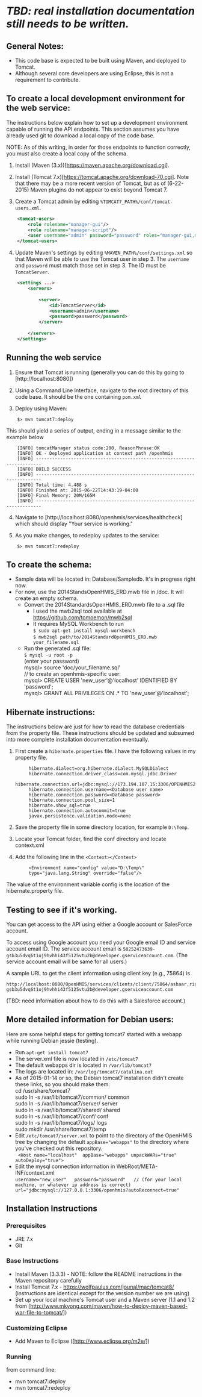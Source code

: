 _TBD: real installation documentation still needs to be written._
=================================================================
 
General Notes:
-------------------
* This code base is expected to be built using Maven, and deployed to Tomcat.
* Although several core developers are using Eclipse, this is not a requirement to contribute.


To create a local development environment for the web service:
-------------------
The instructions below explain how to set up a development environment capable of running the API endpoints.  This section assumes you have already used git to download a local copy of the code base.

NOTE: As of this writing, in order for those endpoints to function correctly, you must also create a local copy of the schema.

1. Install (Maven (3.x))[https://maven.apache.org/download.cgi].

2. Install (Tomcat 7.x)[https://tomcat.apache.org/download-70.cgi]. Note that there may be a more recent version of Tomcat, but as of (6-22-2015) Maven plugins do not appear to exist beyond Tomcat 7.

3. Create a Tomcat admin by editing `%TOMCAT7_PATH%/conf/tomcat-users.xml`.

```XML
	<tomcat-users>
		<role rolename="manager-gui"/>
		<role rolename="manager-script"/>
		<user username="admin" password="password" roles="manager-gui,manager-script" />
	</tomcat-users>
```


4. Update Maven's settings by editing `%MAVEN_PATH%/conf/settings.xml` so that Maven will be able to use the Tomcat user in step 3.  The `username` and `password` must match those set in step 3. The ID must be `TomcatServer`.

```XML
	<settings ...>
		<servers>
	 
			<server>
				<id>TomcatServer</id>
				<username>admin</username>
				<password>password</password>
			</server>
	 
		</servers>
	</settings>
```


Running the web service
---------------------

1. Ensure that Tomcat is running (generally you can do this by going to [http://localhost:8080])

2. Using a Command Line Interface, navigate to the root directory of this code base.  It should be the one containing `pom.xml`

3. Deploy using Maven:

```shell
	$> mvn tomcat7:deploy
```

This should yield a series of output, ending in a message similar to the example below

```shell
	[INFO] tomcatManager status code:200, ReasonPhrase:OK
	[INFO] OK - Deployed application at context path /openhmis
	[INFO] ------------------------------------------------------------------------
	[INFO] BUILD SUCCESS
	[INFO] ------------------------------------------------------------------------
	[INFO] Total time: 4.488 s
	[INFO] Finished at: 2015-06-22T14:43:19-04:00
	[INFO] Final Memory: 20M/165M
	[INFO] ------------------------------------------------------------------------
```

4. Navigate to [http://localhost:8080/openhmis/services/healthcheck] which should display "Your service is working." 

5. As you make changes, to redeploy updates to the service:

```shell
	$> mvn tomcat7:redeploy
```

To create the schema:
---------------------
* Sample data will be located in: Database/Sampledb.  It's in progress
  right now. 
* For now, use the 2014StandsOpenHMIS\_ERD.mwb file in /doc.  It will
  create an empty schema.
    * Convert the 2014StandardsOpenHMIS\_ERD.mwb file to a .sql file
        * I used the mwb2sql tool available at
          https://github.com/tomoemon/mwb2sql 
        * It requires MySQL Workbench to run  
          `$ sudo apt-get install mysql-workbench`  
          `$ mwb2sql path/to/2014StandardOpenHMIS_ERD.mwb your_filename.sql`  
    * Run the generated .sql file:  
    `$ mysql -u root -p`  
    (enter your password)  
    mysql> source 'doc/your\_filename.sql'  
    // to create an openhmis-specific user:  
    mysql> CREATE USER 'new\_user'@'localhost' IDENTIFIED BY
     'password';  
    mysql> GRANT ALL PRIVILEGES ON <database>.* TO
     'new\_user'@'localhost';  


Hibernate instructions:
-----------------------------
The instructions below are just for how to read the database
credentials from the property file.  These instructions should be
updated and subsumed into more complete installation documentation
eventually.

1. First create a `hibernate.properties` file.  I have the following values in my property file.

            hibernate.dialect=org.hibernate.dialect.MySQLDialect
            hibernate.connection.driver_class=com.mysql.jdbc.Driver
            hibernate.connection.url=jdbc:mysql://173.194.107.15:3306/OPENHMIS2
            hibernate.connection.username=<Database user name>
            hibernate.connection.password=<Database password>
            hibernate.connection.pool_size=1
            hibernate.show_sql=true
            hibernate.connection.autocommit=true
            javax.persistence.validation.mode=none

2. Save the property file in some directory location, for example `D:\Temp`.

3. Locate your Tomcat folder, find the conf directory and locate context.xml

4. Add the following line in the `<Context></Context>`

            <Environment name="config" value="D:\Temp\"
            type="java.lang.String" override="false"/>

  The value of the environment variable config is the location of the hibernate.property file.


Testing to see if it's working.
-------------------------------

You can get access to the API using either a Google account or SalesForce account.

To access using Google account you need your Google email ID and
service account email ID.  The service account email is
`50252473639-gsb3u5dvq6t1oj9hvhhi43f5125vtu2b@developer.gserviceaccount.com`.
(The service account email will be same for all users.)

A sample URL to get the client information using client key (e.g., 75864) is

    http://localhost:8080/OpenHMIS/services/clients/client/75864/ashaar.riaz@pnci.org/50252473639-gsb3u5dvq6t1oj9hvhhi43f5125vtu2b@developer.gserviceaccount.com

(TBD: need information about how to do this with a Salesforce account.)




More detailed information for Debian users:
--------------------------------------------------------------------
Here are some helpful steps for getting tomcat7 started with a webapp
while running Debian jessie (testing). 

* Run `apt-get install tomcat7`
* The server.xml file is now located in `/etc/tomcat7`
* The default webapps dir is located in `/var/lib/tomcat7`
* The logs are located in: `/var/log/tomcat7/catalina.out`
* As of 2015-01-14 or so, the Debian tomcat7 installation didn't
  create these links, so you should make them:  
       cd /usr/share/tomcat7  
       sudo ln -s /var/lib/tomcat7/common/ common  
       sudo ln -s /var/lib/tomcat7/server/ server  
       sudo ln -s /var/lib/tomcat7/shared/ shared  
       sudo ln -s /var/lib/tomcat7/conf/ conf  
       sudo ln -s /var/lib/tomcat7/logs/ logs  
       sudo mkdir /usr/share/tomcat7/temp  
* Edit `/etc/tomcat7/server.xml` to point to the directory of the
 OpenHMIS tree by changing the default `appBase="webapps"` to the
  directory where you've checked out this repository.  
   ` <Host name="localhost"  appBase="webapps"
    unpackWARs="true" autoDeploy="true">`
* Edit the mysql connection information in
    WebRoot/META-INF/context.xml  
    `username="new_user"  
    password="password"  
    // (for your local machine, or whatever ip address is correct)  
    url="jdbc:mysql://127.0.0.1:3306/openhmis?autoReconnect=true"`


## Installation Instructions


### Prerequisites
- JRE 7.x
- Git

### Base Instructions
- Install Maven (3.3.3) - NOTE: follow the README instructions in the Maven repository carefully
- Install Tomcat 7.x - https://wolfpaulus.com/jounal/mac/tomcat8/ (instructions are identical except for the version number we are using)
- Set up your local machine's Tomcat user and a Maven server  (1.1 and 1.2 from [http://www.mkyong.com/maven/how-to-deploy-maven-based-war-file-to-tomcat/])

### Customizing Eclipse
- Add Maven to Eclipse ([http://www.eclipse.org/m2e/])

### Running
from command line:
 - mvn tomcat7:deploy
 - mvn tomcat7:redeploy